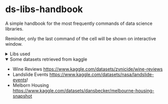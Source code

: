 # ds-libs-handbook

A simple handbook for the most frequently commands of data science libraries.

Reminder, only the last command of the cell will be shown on interactive window.

<details>
  <summary>Libs used</summary>
  
  - Panda
  - Scikit
  - Seaborn
  - Matplotlib
  - Google Cloud Bigquery

</details>

<details open>
  <summary>Some datasets retrieved from kaggle</summary>
  
  - Wine Reviews https://www.kaggle.com/datasets/zynicide/wine-reviews
  - Landslide Events https://www.kaggle.com/datasets/nasa/landslide-events!
  - Melborn Housing https://www.kaggle.com/datasets/dansbecker/melbourne-housing-snapshot
    
</details>

